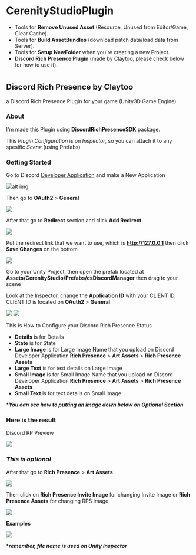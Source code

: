 # CerenityStudioPlugin
- Tools for **Remove Unused Asset** (Resource, Unused from Editor/Game, Clear Cache).
- Tools for **Build AssetBundles** (download patch data/load data from Server).
- Tools for **Setup NewFolder** when you're creating a new Project.
- **Discord Rich Presence Plugin** (made by Claytoo, please check below for how to use it).

#
## **Discord Rich Presence by Claytoo**
a Discord Rich Presence Plugin for your game (Unity3D Game Engine)

### **About**
I'm made this Plugin using **DiscordRichPresenceSDK** package.

This *Plugin Configuration* is on *Inspector*, so you can attach it to any spesific *Scene* (using Prefabs)

### **Getting Started**

Go to Discord [Developer Application](https://discord.com/developers/applications/) and make a New Application

![alt img](https://cdn.discordapp.com/attachments/784761936230744074/943572752785354802/unknown.png)

Then go to **OAuth2** > **General**

![](https://cdn.discordapp.com/attachments/784761936230744074/943576587901743164/unknown.png)

After that go to **Redirect** section and click **Add Redirect**

![](https://cdn.discordapp.com/attachments/784761936230744074/943577086914871376/unknown.png)

Put the redirect link that we want to use, which is **http://127.0.0.1** then click **Save Changes** on the bottom

![](https://cdn.discordapp.com/attachments/784761936230744074/943577855026147488/unknown.png)

Go to your Unity Project, then open  the prefab located at **Assets/CerenityStudio/Prefabs/csDiscordManager** then drag to your scene

Look at the Inspector, change the **Application ID** with your CLIENT ID, CLIENT ID is located on **OAuth2** > **General**

![](https://cdn.discordapp.com/attachments/784761936230744074/1135285599373377626/Screenshot_2023-07-31_at_01.59.13.png)
![](https://cdn.discordapp.com/attachments/784761936230744074/943582726097862676/unknown.png)


This is How to Configure your Discord Rich Presence Status
- **Details** is for Details
- **State** is for State
- **Large Image** is for Large Image Name that you upload on Discord Developer Application **Rich Presence** > **Art Assets** > **Rich Presence Assets**
- **Large Text** is for text details on Large Image
- **Small Image** is for Small Image Name that you upload on Discord Developer Application **Rich Presence** > **Art Assets** > **Rich Presence Assets**
- **Small Text** is for text details on Small Image

****You can see how to putting an image down below on Optional Section***

### **Here is the result**

Discord RP Preview

![](https://cdn.discordapp.com/attachments/784761936230744074/943584812512469042/unknown.png)

### ***This is optional*** 
After that go to **Rich Presence** > **Art Assets**

![](https://cdn.discordapp.com/attachments/784761936230744074/943579215855501392/unknown.png)

Then click on **Rich Presence Invite Image** for changing Invite Image or **Rich Presence Assets** for changing RPS Image

![](https://cdn.discordapp.com/attachments/784761936230744074/943579702428307456/unknown.png)

**Examples**

![](https://cdn.discordapp.com/attachments/784761936230744074/943586620714659900/unknown.png)

****remember, file name is used on Unity Inspector***
